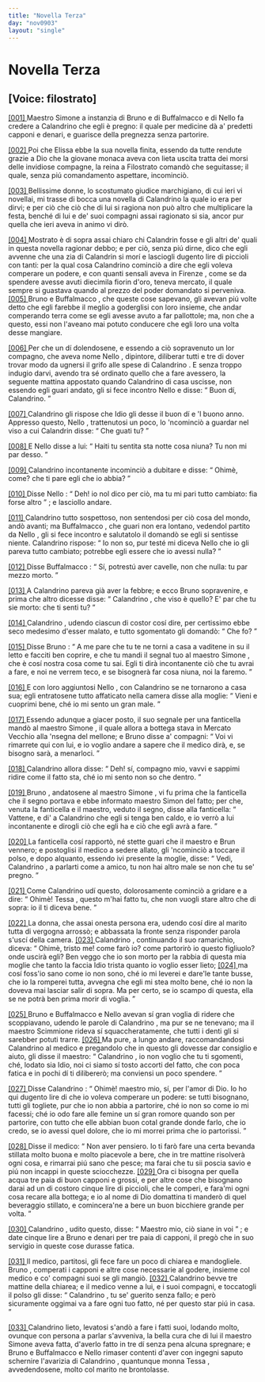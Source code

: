 ```yaml
---
title: "Novella Terza"
day: "nov0903"
layout: "single"
---
```

<div id="nov0903" type="novella" who="filostrato">
 <h1>
  Novella Terza
 </h1>
 <p>
  <h2>
   [Voice: filostrato]
  </h2>
 </p>
 <argument>
  <p>
   <a href="{{ site.baseurl }}enDecameron/nov0903#p09030001">
    [001]
   </a>
   <name persref="simone" type="person">
    Maestro Simone
   </name>
   a instanzia di
   <name persref="bruno" type="person">
    Bruno
   </name>
   e di
   <name persref="buffalmacco" type="person">
    Buffalmacco
   </name>
   e di
   <name persref="nellodidino" type="person">
    Nello
   </name>
   fa credere a
   <name persref="calandrino" type="person">
    Calandrino
   </name>
   che egli &egrave; pregno: il quale per medicine d&agrave; a' predetti capponi e denari, e guarisce della pregnezza senza partorire.
  </p>
 </argument>
 <div3 type="commentary" who="author">
  <p>
   <a href="{{ site.baseurl }}enDecameron/nov0903#p09030002">
    [002]
   </a>
   Poi che
   <name persref="elissa" type="person">
    Elissa
   </name>
   ebbe la sua novella finita, essendo da tutte rendute grazie a Dio che la giovane monaca aveva con lieta uscita tratta dei morsi delle invidiose compagne,
   <name persref="emilia" type="person">
    la reina
   </name>
   a
   <name persref="filostrato" type="person">
    Filostrato
   </name>
   comand&ograve; che seguitasse; il quale, senza pi&uacute; comandamento aspettare, incominci&ograve;.
  </p>
 </div3>
 <div3 type="commentary" who="filostrato">
  <p>
   <a href="{{ site.baseurl }}enDecameron/nov0903#p09030003">
    [003]
   </a>
   Bellissime donne, lo scostumato giudice marchigiano, di cui ieri vi novellai, mi trasse di bocca una novella di
   <name persref="calandrino" type="person">
    Calandrino
   </name>
   la quale io era per dirvi; e per ci&ograve; che ci&ograve; che di lui si ragiona non pu&ograve; altro che multiplicare la festa, bench&eacute; di lui e de' suoi compagni assai ragionato si sia, ancor pur quella che ieri aveva in animo vi dir&ograve;.
  </p>
 </div3>
 <p>
  <a href="{{ site.baseurl }}enDecameron/nov0903#p09030004">
   [004]
  </a>
  Mostrato &egrave; di sopra assai chiaro chi
  <name persref="calandrino" type="person">
   Calandrin
  </name>
  fosse e gli altri de' quali in questa novella ragionar debbo; e per ci&ograve;, senza pi&uacute; dirne, dico che egli avvenne che una zia di
  <name persref="calandrino" type="person">
   Calandrin
  </name>
  si mor&iacute; e lasciogli dugento lire di piccioli con tanti: per la qual cosa
  <name persref="calandrino" type="person">
   Calandrino
  </name>
  cominci&ograve; a dire che egli voleva comperare un podere, e con quanti sensali aveva in
  <name placeref="firenze" type="place">
   Firenze
  </name>
  , come se da spendere avesse avuti diecimila fiorin d'oro, teneva mercato, il quale sempre si guastava quando al prezzo del poder domandato si perveniva.
  <a href="{{ site.baseurl }}enDecameron/nov0903#p09030005">
   [005]
  </a>
  <name persref="bruno" type="person">
   Bruno
  </name>
  e
  <name persref="buffalmacco" type="person">
   Buffalmacco
  </name>
  , che queste cose sapevano, gli avevan pi&uacute; volte detto che egli farebbe il meglio a goderglisi con loro insieme, che andar comperando terra come se egli avesse avuto a far pallottole; ma, non che a questo, essi non l'aveano mai potuto conducere che egli loro una volta desse mangiare.
 </p>
 <p>
  <a href="{{ site.baseurl }}enDecameron/nov0903#p09030006">
   [006]
  </a>
  Per che un d&iacute; dolendosene, e essendo a ci&ograve; sopravenuto un lor compagno, che aveva nome
  <name persref="nellodidino" type="person">
   Nello
  </name>
  , dipintore, diliberar tutti e tre di dover trovar modo da ugnersi il grifo alle spese di
  <name persref="calandrino" type="person">
   Calandrino
  </name>
  . E senza troppo indugio darvi, avendo tra s&eacute; ordinato quello che a fare avessero, la seguente mattina appostato quando
  <name persref="calandrino" type="person">
   Calandrino
  </name>
  di casa uscisse, non essendo egli guari andato, gli si fece incontro
  <name persref="nellodidino" type="person">
   Nello
  </name>
  e disse:
  <q direct="unspecified" who="nellodidino">
   Buon d&iacute;,
   <name persref="calandrino" type="person">
    Calandrino.
   </name>
  </q>
 </p>
 <p>
  <a href="{{ site.baseurl }}enDecameron/nov0903#p09030007">
   [007]
  </a>
  <name persref="calandrino" type="person">
   Calandrino
  </name>
  gli rispose che Idio gli desse il buon d&iacute; e 'l buono anno. Appresso questo,
  <name persref="nellodidino" type="person">
   Nello
  </name>
  , trattenutosi un poco, lo 'ncominci&ograve; a guardar nel viso a cui
  <name persref="calandrino" type="person">
   Calandrin
  </name>
  disse:
  <q direct="unspecified" who="calandrino">
   Che guati tu?
  </q>
 </p>
 <p>
  <a href="{{ site.baseurl }}enDecameron/nov0903#p09030008">
   [008]
  </a>
  E
  <name persref="nellodidino" type="person">
   Nello
  </name>
  disse a lui:
  <q direct="unspecified" who="nellodidino">
   Haiti tu sentita sta notte cosa niuna? Tu non mi par desso.
  </q>
 </p>
 <p>
  <a href="{{ site.baseurl }}enDecameron/nov0903#p09030009">
   [009]
  </a>
  <name persref="calandrino" type="person">
   Calandrino
  </name>
  incontanente incominci&ograve; a dubitare e disse:
  <q direct="unspecified" who="calandrino">
   Ohim&egrave;, come? che ti pare egli che io abbia?
  </q>
 </p>
 <p>
  <a href="{{ site.baseurl }}enDecameron/nov0903#p09030010">
   [010]
  </a>
  Disse
  <name persref="nellodidino" type="person">
   Nello
  </name>
  :
  <q direct="unspecified" who="nellodidino">
   Deh! io nol dico per ci&ograve;, ma tu mi pari tutto cambiato: fia forse altro
  </q>
  ; e lasciollo andare.
 </p>
 <p>
  <a href="{{ site.baseurl }}enDecameron/nov0903#p09030011">
   [011]
  </a>
  <name persref="calandrino" type="person">
   Calandrino
  </name>
  tutto sospettoso, non sentendosi per ci&ograve; cosa del mondo, and&ograve; avanti; ma
  <name persref="buffalmacco" type="person">
   Buffalmacco
  </name>
  , che guari non era lontano, vedendol partito da
  <name persref="nellodidino" type="person">
   Nello
  </name>
  , gli si fece incontro e salutatolo il domand&ograve; se egli si sentisse niente.
  <name persref="calandrino" type="person">
   Calandrino
  </name>
  rispose:
  <q direct="unspecified" who="calandrino">
   Io non so, pur test&eacute; mi diceva
   <name persref="nellodidino" type="person">
    Nello
   </name>
   che io gli pareva tutto cambiato; potrebbe egli essere che io avessi nulla?
  </q>
 </p>
 <p>
  <a href="{{ site.baseurl }}enDecameron/nov0903#p09030012">
   [012]
  </a>
  Disse
  <name persref="buffalmacco" type="person">
   Buffalmacco
  </name>
  :
  <q direct="unspecified" who="buffalmacco">
   S&iacute;, potrest&uacute; aver cavelle, non che nulla: tu par mezzo morto.
  </q>
 </p>
 <p>
  <a href="{{ site.baseurl }}enDecameron/nov0903#p09030013">
   [013]
  </a>
  A
  <name persref="calandrino" type="person">
   Calandrino
  </name>
  pareva gi&agrave; aver la febbre; e ecco
  <name persref="bruno" type="person">
   Bruno
  </name>
  sopravenire, e prima che altro dicesse disse:
  <q direct="unspecified" who="bruno">
   <name persref="calandrino" type="person">
    Calandrino
   </name>
   , che viso &egrave; quello? E' par che tu sie morto: che ti senti tu?
  </q>
 </p>
 <p>
  <a href="{{ site.baseurl }}enDecameron/nov0903#p09030014">
   [014]
  </a>
  <name persref="calandrino" type="person">
   Calandrino
  </name>
  , udendo ciascun di costor cos&iacute; dire, per certissimo ebbe seco medesimo d'esser malato, e tutto sgomentato gli domand&ograve;:
  <q direct="unspecified" who="calandrino">
   Che fo?
  </q>
 </p>
 <p>
  <a href="{{ site.baseurl }}enDecameron/nov0903#p09030015">
   [015]
  </a>
  Disse
  <name persref="bruno" type="person">
   Bruno
  </name>
  :
  <q direct="unspecified" who="bruno">
   A me pare che tu te ne torni a casa a vaditene in su il letto e facciti ben coprire, e che tu mandi il segnal tuo al
   <name persref="simone" type="person">
    maestro Simone
   </name>
   , che &egrave; cos&iacute; nostra cosa come tu sai. Egli ti dir&agrave; incontanente ci&ograve; che tu avrai a fare, e noi ne verrem teco, e se bisogner&agrave; far cosa niuna, noi la faremo.
  </q>
 </p>
 <p>
  <a href="{{ site.baseurl }}enDecameron/nov0903#p09030016">
   [016]
  </a>
  E con loro aggiuntosi
  <name persref="nellodidino" type="person">
   Nello
  </name>
  , con
  <name persref="calandrino" type="person">
   Calandrino
  </name>
  se ne tornarono a casa sua; egli entratosene tutto affaticato nella camera disse alla moglie:
  <q direct="unspecified" who="calandrino">
   Vieni e cuoprimi bene, ch&eacute; io mi sento un gran male.
  </q>
 </p>
 <p>
  <a href="{{ site.baseurl }}enDecameron/nov0903#p09030017">
   [017]
  </a>
  Essendo adunque a giacer posto, il suo segnale per una fanticella mand&ograve; al
  <name persref="simone" type="person">
   maestro Simone
  </name>
  , il quale allora a bottega stava in
  <name placeref="viacocomero" type="place">
   Mercato Vecchio
  </name>
  alla 'nsegna del mellone; e
  <name persref="bruno" type="person">
   Bruno
  </name>
  disse a' compagni:
  <q direct="unspecified" who="bruno">
   Voi vi rimarrete qui con lui, e io voglio andare a sapere che il medico dir&agrave;, e, se bisogno sar&agrave;, a menarloci.
  </q>
 </p>
 <p>
  <a href="{{ site.baseurl }}enDecameron/nov0903#p09030018">
   [018]
  </a>
  <name persref="calandrino" type="person">
   Calandrino
  </name>
  allora disse:
  <q direct="unspecified" who="calandrino">
   Deh! s&iacute;, compagno mio, vavvi e sappimi ridire come il fatto sta, ch&eacute; io mi sento non so che dentro.
  </q>
 </p>
 <p>
  <a href="{{ site.baseurl }}enDecameron/nov0903#p09030019">
   [019]
  </a>
  <name persref="bruno" type="person">
   Bruno
  </name>
  , andatosene al
  <name persref="simone" type="person">
   maestro Simone
  </name>
  , vi fu prima che la fanticella che il segno portava e ebbe informato
  <name persref="simone" type="person">
   maestro Simon
  </name>
  del fatto; per che, venuta la fanticella e il maestro, veduto il segno, disse alla fanticella:
  <q direct="unspecified">
   Vattene, e di' a
   <name persref="calandrino" type="person">
    Calandrino
   </name>
   che egli si tenga ben caldo, e io verr&ograve; a lui incontanente e dirogli ci&ograve; che egli ha e ci&ograve; che egli avr&agrave; a fare.
  </q>
 </p>
 <p>
  <a href="{{ site.baseurl }}enDecameron/nov0903#p09030020">
   [020]
  </a>
  La fanticella cos&iacute; rapport&ograve;, n&eacute; stette guari che il maestro e
  <name persref="bruno" type="person">
   Brun
  </name>
  vennero; e postoglisi il medico a sedere allato, gli 'ncominci&ograve; a toccare il polso, e dopo alquanto, essendo ivi presente la moglie, disse:
  <q direct="unspecified" who="simone">
   Vedi,
   <name persref="calandrino" type="person">
    Calandrino
   </name>
   , a parlarti come a amico, tu non hai altro male se non che tu se' pregno.
  </q>
 </p>
 <p>
  <a href="{{ site.baseurl }}enDecameron/nov0903#p09030021">
   [021]
  </a>
  Come
  <name persref="calandrino" type="person">
   Calandrino
  </name>
  ud&iacute; questo, dolorosamente cominci&ograve; a gridare e a dire:
  <q direct="unspecified" who="calandrino">
   Ohim&egrave;!
   <name persref="tessa" type="person">
    Tessa
   </name>
   , questo m'hai fatto tu, che non vuogli stare altro che di sopra: io il ti diceva bene.
  </q>
 </p>
 <p>
  <a href="{{ site.baseurl }}enDecameron/nov0903#p09030022">
   [022]
  </a>
  La donna, che assai onesta persona era, udendo cos&iacute; dire al marito tutta di vergogna arross&ograve;; e abbassata la fronte senza risponder parola s'usc&iacute; della camera.
  <a href="{{ site.baseurl }}enDecameron/nov0903#p09030023">
   [023]
  </a>
  <name persref="calandrino" type="person">
   Calandrino
  </name>
  , continuando il suo ramarichio, diceva:
  <q direct="unspecified" who="calandrino">
   Ohim&egrave;, tristo me! come far&ograve; io? come partorir&ograve; io questo figliuolo? onde uscir&agrave; egli? Ben veggo che io son morto per la rabbia di questa mia moglie che tanto la faccia Idio trista quanto io voglio esser lieto;
   <a href="{{ site.baseurl }}enDecameron/nov0903#p09030024">
    [024]
   </a>
   ma cos&iacute; foss'io sano come io non sono, ch&eacute; io mi leverei e dare'le tante busse, che io la romperei tutta, avvegna che egli mi stea molto bene, ch&eacute; io non la doveva mai lasciar salir di sopra. Ma per certo, se io scampo di questa, ella se ne potr&agrave; ben prima morir di voglia.
  </q>
 </p>
 <p>
  <a href="{{ site.baseurl }}enDecameron/nov0903#p09030025">
   [025]
  </a>
  <name persref="bruno" type="person">
   Bruno
  </name>
  e
  <name persref="buffalmacco" type="person">
   Buffalmacco
  </name>
  e
  <name persref="nellodidino" type="person">
   Nello
  </name>
  avevan s&iacute; gran voglia di ridere che scoppiavano, udendo le parole di
  <name persref="calandrino" type="person">
   Calandrino
  </name>
  , ma pur se ne tenevano; ma il
  <name persref="simone" type="person">
   maestro Scimmione
  </name>
  rideva s&iacute; squaccheratamente, che tutti i denti gli si sarebber potuti trarre.
  <a href="{{ site.baseurl }}enDecameron/nov0903#p09030026">
   [026]
  </a>
  Ma pure, a lungo andare, raccomandandosi
  <name persref="calandrino" type="person">
   Calandrino
  </name>
  al medico e pregandolo che in questo gli dovesse dar consiglio e aiuto, gli disse il maestro:
  <q direct="unspecified" who="simone">
   <name persref="calandrino" type="person">
    Calandrino
   </name>
   , io non voglio che tu ti sgomenti, ch&eacute;, lodato sia Idio, noi ci siamo s&iacute; tosto accorti del fatto, che con poca fatica e in pochi d&iacute; ti diliberer&ograve;; ma conviensi un poco spendere.
  </q>
 </p>
 <p>
  <a href="{{ site.baseurl }}enDecameron/nov0903#p09030027">
   [027]
  </a>
  Disse
  <name persref="calandrino" type="person">
   Calandrino
  </name>
  :
  <q direct="unspecified" who="calandrino">
   Ohim&egrave;! maestro mio, s&iacute;, per l'amor di Dio. Io ho qui dugento lire di che io voleva comperare un podere: se tutti bisognano, tutti gli togliete, pur che io non abbia a partorire, ch&eacute; io non so come io mi facessi; ch&eacute; io odo fare alle femine un s&iacute; gran romore quando son per partorire, con tutto che elle abbian buon cotal grande donde farlo, che io credo, se io avessi quel dolore, che io mi morrei prima che io partorissi.
  </q>
 </p>
 <p>
  <a href="{{ site.baseurl }}enDecameron/nov0903#p09030028">
   [028]
  </a>
  Disse il medico:
  <q direct="unspecified" who="simone">
   Non aver pensiero. Io ti far&ograve; fare una certa bevanda stillata molto buona e molto piacevole a bere, che in tre mattine risolver&agrave; ogni cosa, e rimarrai pi&uacute; sano che pesce; ma farai che tu sii poscia savio e pi&uacute; non incappi in queste sciocchezze.
   <a href="{{ site.baseurl }}enDecameron/nov0903#p09030029">
    [029]
   </a>
   Ora ci bisogna per quella acqua tre paia di buon capponi e grossi, e per altre cose che bisognano darai ad un di costoro cinque lire di piccioli, che le comperi, e fara'mi ogni cosa recare alla bottega; e io al nome di Dio domattina ti mander&ograve; di quel beveraggio stillato, e comincera'ne a bere un buon bicchiere grande per volta.
  </q>
 </p>
 <p>
  <a href="{{ site.baseurl }}enDecameron/nov0903#p09030030">
   [030]
  </a>
  <name persref="calandrino" type="person">
   Calandrino
  </name>
  , udito questo, disse:
  <q direct="unspecified" who="calandrino">
   Maestro mio, ci&ograve; siane in voi
  </q>
  ; e date cinque lire a
  <name persref="bruno" type="person">
   Bruno
  </name>
  e denari per tre paia di capponi, il preg&ograve; che in suo servigio in queste cose durasse fatica.
 </p>
 <p>
  <a href="{{ site.baseurl }}enDecameron/nov0903#p09030031">
   [031]
  </a>
  Il medico, partitosi, gli fece fare un poco di chiarea e mandogliele.
  <name persref="bruno" type="person">
   Bruno
  </name>
  , comperati i capponi e altre cose necessarie al godere, insieme col medico e co' compagni suoi se gli mangi&ograve;.
  <a href="{{ site.baseurl }}enDecameron/nov0903#p09030032">
   [032]
  </a>
  <name persref="calandrino" type="person">
   Calandrino
  </name>
  bevve tre mattine della chiarea; e il medico venne a lui, e i suoi compagni, e toccatogli il polso gli disse:
  <q direct="unspecified" who="simone">
   <name persref="calandrino" type="person">
    Calandrino
   </name>
   , tu se' guerito senza fallo; e per&ograve; sicuramente oggimai va a fare ogni tuo fatto, n&eacute; per questo star pi&uacute; in casa.
  </q>
 </p>
 <p>
  <a href="{{ site.baseurl }}enDecameron/nov0903#p09030033">
   [033]
  </a>
  <name persref="calandrino" type="person">
   Calandrino
  </name>
  lieto, levatosi s'and&ograve; a fare i fatti suoi, lodando molto, ovunque con persona a parlar s'avveniva, la bella cura che di lui il
  <name persref="simone" type="person">
   maestro Simone
  </name>
  aveva fatta, d'averlo fatto in tre d&iacute; senza pena alcuna spregnare; e
  <name persref="bruno" type="person">
   Bruno
  </name>
  e
  <name persref="buffalmacco" type="person">
   Buffalmacco
  </name>
  e
  <name persref="nellodidino" type="person">
   Nello
  </name>
  rimaser contenti d'aver con ingegni saputo schernire l'avarizia di
  <name persref="calandrino" type="person">
   Calandrino
  </name>
  , quantunque
  <name persref="tessa" type="person">
   monna Tessa
  </name>
  , avvedendosene, molto col marito ne brontolasse.
 </p>
</div>